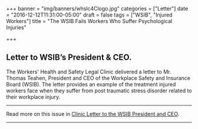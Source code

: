 +++
banner = "img/banners/whslc4Clogo.jpg"
categories = ["Letter"]
date = "2016-12-12T11:31:00-05:00"
draft = false
tags = ["WSIB", "Injured Workers"]
title = "The WSIB Fails Workers Who Suffer Psychological Injuries"

+++
## Letter to WSIB’s President & CEO.

The Workers' Health and Safety Legal Clinic delivered a letter to Mr. Thomas Teahen, President and CEO of the Workplace Safety and Insurance Board (WSIB). The letter provides an example of the treatment injured workers face when they suffer from post traumatic stress disorder related to their workplace injury.

* * *

Read more on this issue in [Clinic Letter to the WSIB President and CEO](https://s3.amazonaws.com/newsletter.workers-safety.ca/newsletters/Clinic+Submissions/Letter+to+the+WSIB/Clinic+Letter+to+WSIB+President+and+CEO.pdf).

* * *